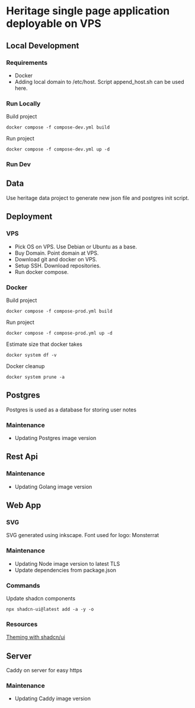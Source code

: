 # Heritage single page application deployable on VPS

## Local Development

### Requirements

- Docker
- Adding local domain to /etc/host. Script append_host.sh can be used here.

### Run Locally

Build project

```
docker compose -f compose-dev.yml build
```

Run project

```
docker compose -f compose-dev.yml up -d
```

### Run Dev

## Data

Use heritage data project to generate new json file and postgres init script.

## Deployment

### VPS

- Pick OS on VPS. Use Debian or Ubuntu as a base.
- Buy Domain. Point domain at VPS.
- Download git and docker on VPS.
- Setup SSH. Download repositories.
- Run docker compose.

### Docker

Build project

```
docker compose -f compose-prod.yml build
```

Run project

```
docker compose -f compose-prod.yml up -d
```

Estimate size that docker takes

```
docker system df -v
```

Docker cleanup

```
docker system prune -a
```

## Postgres

Postgres is used as a database for storing user notes

### Maintenance

- Updating Postgres image version

## Rest Api

### Maintenance

- Updating Golang image version

## Web App

### SVG

SVG generated using inkscape.
Font used for logo: Monsterrat

### Maintenance

- Updating Node image version to latest TLS
- Update dependencies from package.json

### Commands

Update shadcn components

```
npx shadcn-ui@latest add -a -y -o
```

### Resources

[Theming with shadcn/ui](https://ui.shadcn.com/docs/theming)

## Server

Caddy on server for easy https

### Maintenance

- Updating Caddy image version
